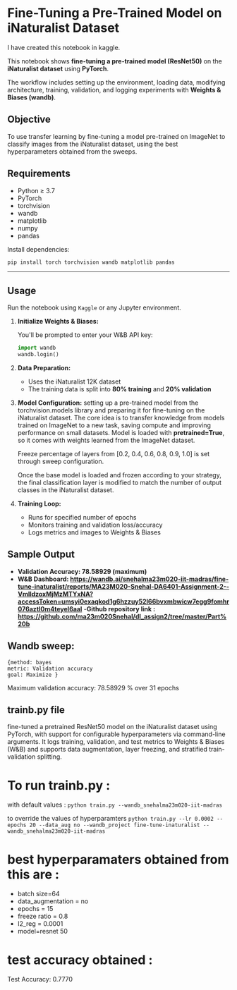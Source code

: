 # Fine-Tuning a Pre-Trained Model on iNaturalist Dataset

 I have created this notebook in kaggle.

This notebook shows **fine-tuning a pre-trained model (ResNet50)** on the **iNaturalist dataset** using **PyTorch**. 

The workflow includes setting up the environment, loading data, modifying architecture, training, validation, and logging experiments with **Weights & Biases (wandb)**.

## Objective

To use transfer learning by fine-tuning a model pre-trained on ImageNet to classify images from the iNaturalist dataset, using the best hyperparameters obtained from the sweeps.


## Requirements

- Python ≥ 3.7
- PyTorch
- torchvision
- wandb
- matplotlib
- numpy
- pandas

Install dependencies:

```bash
pip install torch torchvision wandb matplotlib pandas
```

---

##  Usage

Run the notebook using `Kaggle` or any Jupyter environment.

1. **Initialize Weights & Biases:**

   You'll be prompted to enter your W&B API key:
   ```python
   import wandb
   wandb.login()
   ```

2. **Data Preparation:**

   - Uses the iNaturalist 12K dataset
   - The training data is split into **80% training** and **20% validation**

3. **Model Configuration:**
    setting up a pre-trained model from the torchvision.models library and preparing it for fine-tuning on the iNaturalist dataset. The core idea is to transfer knowledge from models trained on ImageNet to a new task, saving compute and improving performance on small datasets. Model is loaded with **pretrained=True**, so it comes with weights learned from the ImageNet dataset.

    Freeze percentage of layers from [0.2, 0.4, 0.6, 0.8, 0.9, 1.0] is set through sweep configuration.

    Once the base model is loaded and frozen according to your strategy, the final classification layer is modified to match the number of output classes in the iNaturalist dataset.


4. **Training Loop:**

   - Runs for specified number of epochs
   - Monitors training and validation loss/accuracy
   - Logs metrics and images to Weights & Biases


## Sample Output

- **Validation Accuracy: 78.58929 (maximum)**
- **W&B Dashboard: https://wandb.ai/snehalma23m020-iit-madras/fine-tune-inaturalist/reports/MA23M020-Snehal-DA6401-Assignment-2--VmlldzoxMjMzMTYxNA?accessToken=umsyi0exaqkod1g6hzzuy52l66bvxmbwicw7egg9fomhr076aztl0m4teyel6aal** 
-**Github repository link : https://github.com/ma23m020Snehal/dl_assign2/tree/master/Part%20b**

## Wandb sweep:
    {method: bayes
    metric: Validation accuracy
    goal: Maximize }
Maximum validation accuracy: 78.58929 %  over 31 epochs


## trainb.py file 
fine-tuned a pretrained ResNet50 model on the iNaturalist dataset using PyTorch, with support for configurable hyperparameters via command-line arguments. It logs training, validation, and test metrics to Weights & Biases (W&B) and supports data augmentation, layer freezing, and stratified train-validation splitting.

# To run trainb.py :

with default values :
```python train.py --wandb_snehalma23m020-iit-madras```

to override the values of hyperparamters
```python train.py --lr 0.0002 --epochs 20 --data_aug no --wandb_project fine-tune-inaturalist --wandb_snehalma23m020-iit-madras```


# best hyperparamaters obtained from this are :
- batch size=64
- data_augmentation = no 
- epochs = 15
- freeze ratio = 0.8
- l2_reg = 0.0001
- model=resnet 50
 

# test accuracy obtained :
Test Accuracy: 0.7770
